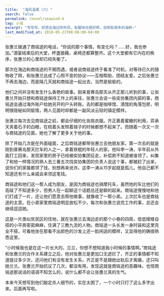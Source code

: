 ```yaml
---
title:  "海风温柔（六）"
search: false
permalink: /novel/seawind-6
tag: 小说
excerpt: "写写写，好想去海边吹吹风，有腥味也很好啊，说明有很多的海鲜~"
last_modified_at: 2018-05-21T08:06:00-04:00
---
```




张惠兰拨通了商铭途的电话，“你说的那个事情，有变化吗？……好，我也参加。”酒宴结束后的大堂，杯盏狼藉，桌椅还都算整齐。这个大堂都有它内在的秩序，张惠兰的心里却已经失衡了。

 

那次在海边和商铭途的不期而遇，或者说商铭途终于看准了时机，对等待已久的猎物收了网，和张惠兰达成了心照不宣的协议——互相帮助，团结友爱。之后张惠兰不再去海边，而是隔几天就和商铭途一起出去，当然是偷偷的。

 

他们之间并没有发生什么香艳的故事。刚来普赛岛那天从齐正那儿听到的事，让张惠兰开始只想和商铭途保持工作上的来往，张惠兰会说一些奕协集团内部的事，商铭途会通过海外账户给她另开的户头转账。去的都是咖啡馆、酒馆的角落包房，明明很隐秘如同偷情，两人见面时却都是一副风淡云轻的镇定模样。

 

张惠兰每次去见商铭途之前，都会仔细的化妆挑衣服。齐正裹着蜜糖的利用，弈承天夹着石子的白眼，在梳着头发照着镜子的时候都想不起来了。而随着一次又一次与商铭途的见面，她也了解了更多关于他的事。

 

除了开始几次是在外面碰面，之后商铭途都带张惠兰去他朋友家。第一次去的就是刚到普赛岛那天拦车的人之一，拿着铁棍的年轻人的家。他叫李一涛，半年前从外面打工回来，发现家里的房子已经被奕协集团征走，补偿款不知道被谁领了。纠集了和他一样情况的熟人去三番五次找奕协集团的负责人说这个事，都被赶了出来，说你们的家属都领了钱，别想再来讹诈。这李一涛从15岁起就是孤儿，他自己都不知道还有什么亲戚会来领这笔钱。

 

商铭途和他们这一帮人成为朋友，是因为商铭途也骑摩托车，虽然他的车比他们的高级了不知道多少，但男人在一起聊这个话题总还是聊的起来。商铭途慢慢地和他们打成了一片，还让他们愿意去帮他做事，就像收了一帮小弟。上次拦车也是商铭途的主意。在小弟家里商铭途明显放松不少，每次和张惠兰说完工作的事，总还会继续逗逗她。

 

这是一片类似贫民区的住地，就在张惠兰去海边走的那个小巷的四周，低低矮矮自搭的小平房密密麻麻，住满了三教九流的人物。商铭途一头长发一身时装和这里完全不搭，可看他坐在那看不出颜色的沙发上还一脸闲适的模样，又显得他的确很熟悉这里。

 

“小时候我也是在这一片长大的，兰兰，你想不想知道我小时候的事情啊。”商铭途和张惠兰的合作关系建立之后，他对张惠兰是更加口无遮拦了，齐正的事情都不知道提过多少次，还问他们有没有发生关系，齐正是不是跟她出轨后才离婚，还只叫她兰兰。张惠兰开始抗议了几次，都没有用，发现这就是商铭途的恶趣味。也怪商铭途那说话的语调不知怎么的，说什么都不会让张惠兰真的生气。

本来今天想写到他们敲定杀人细节的，实在太困了，一个小时只打了这么多字出来。后面再写啦。

 

 

 

 

 

 